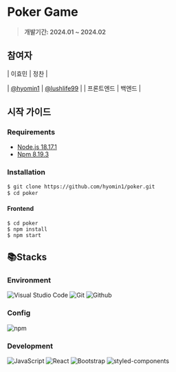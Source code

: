 # Poker Game
> **개발기간: 2024.01 ~ 2024.02**

## 참여자
|      이효민       |          정찬         |                                                                                                              

|   [@hyomin1](https://github.com/hyomin1)   |    [@lushlife99](https://github.com/lushlife99)  |
| 프론트엔드 | 백엔드 | 

## 시작 가이드
### Requirements
- [Node.js 18.17.1](https://nodejs.org/en)
- [Npm 8.19.3](https://www.npmjs.com/package/npm/v/8.19.2)

### Installation
``` bash
$ git clone https://github.com/hyomin1/poker.git
$ cd poker
```
#### Frontend
```
$ cd poker
$ npm install 
$ npm start
```

## 📚Stacks

### **Environment**
![Visual Studio Code](https://img.shields.io/badge/Visual%20Studio%20Code-007ACC?style=for-the-badge&logo=Visual%20Studio%20Code&logoColor=white)
![Git](https://img.shields.io/badge/Git-F05032?style=for-the-badge&logo=Git&logoColor=white)
![Github](https://img.shields.io/badge/GitHub-181717?style=for-the-badge&logo=GitHub&logoColor=white)         

### Config
![npm](https://img.shields.io/badge/npm-CB3837?style=for-the-badge&logo=npm&logoColor=white)     

### Development
![JavaScript](https://img.shields.io/badge/JavaScript-F7DF1E?style=for-the-badge&logo=Javascript&logoColor=white)
![React](https://img.shields.io/badge/React-20232A?style=for-the-badge&logo=react&logoColor=61DAFB)
![Bootstrap](https://img.shields.io/badge/Bootstrap-7952B3?style=for-the-badge&logo=Bootstrap&logoColor=white)
![styled-components](https://img.shields.io/badge/styled--components-DB7093?style=for-the-badge&logo=styled-components&logoColor=white)





  

